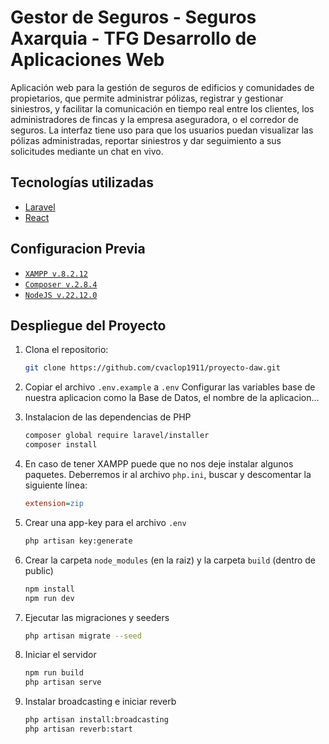 # Gestor de Seguros - Seguros Axarquia - TFG Desarrollo de Aplicaciones Web

Aplicación web para la gestión de seguros de edificios y comunidades de
propietarios, que permite administrar pólizas, registrar y gestionar siniestros, y facilitar la
comunicación en tiempo real entre los clientes, los administradores de fincas y la empresa
aseguradora, o el corredor de seguros. La interfaz tiene uso para que los usuarios puedan
visualizar las pólizas administradas, reportar siniestros y dar seguimiento a sus solicitudes
mediante un chat en vivo.

## Tecnologías utilizadas

- [Laravel](https://laravel.com/)
- [React](https://reactjs.org/)

## Configuracion Previa

- [`XAMPP v.8.2.12` ](https://www.apachefriends.org/es/download.html)
- [`Composer v.2.8.4`](https://getcomposer.org/download/)
- [`NodeJS v.22.12.0`](https://nodejs.org/en/download/prebuilt-installer)

## Despliegue del Proyecto

1. Clona el repositorio:
    ```bash
    git clone https://github.com/cvaclop1911/proyecto-daw.git
    ```
2. Copiar el archivo `.env.example` a `.env`
    Configurar las variables base de nuestra aplicacion como la Base de Datos, el nombre de la aplicacion...

3. Instalacion de las dependencias de PHP
    ```bash
    composer global require laravel/installer
    composer install
    ```

4. En caso de tener XAMPP puede que no nos deje instalar algunos paquetes.
    Deberremos ir al archivo `php.ini`, buscar y descomentar la siguiente línea:
    ```ini
    extension=zip
    ```

5. Crear una app-key para el archivo `.env`
    ``` bash
    php artisan key:generate
    ```

6. Crear la carpeta `node_modules` (en la raiz) y la carpeta `build` (dentro de public)
    ``` bash
    npm install
    npm run dev
    ```

7. Ejecutar las migraciones y seeders
    ``` bash
    php artisan migrate --seed
    ```

8. Iniciar el servidor
    ```bash
    npm run build
    php artisan serve
    ```

9. Instalar broadcasting e iniciar reverb
    ```bash
    php artisan install:broadcasting
    php artisan reverb:start
    ```
